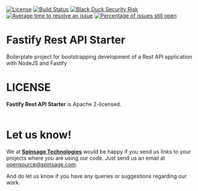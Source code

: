 [![License](https://img.shields.io/badge/License-Apache%202.0-blue.svg)](https://opensource.org/licenses/Apache-2.0)
[![Build Status](https://travis-ci.com/spinsage/fastify-js-starter-rest.svg?branch=main)](https://travis-ci.com/spinsage/fastify-js-starter-rest)
[![Black Duck Security Risk](https://copilot.blackducksoftware.com/github/repos/spinsage/fastify-js-starter-rest/branches/main/badge-risk.svg)](https://copilot.blackducksoftware.com/github/repos/spinsage/fastify-js-starter-rest/branches/main)
[![Average time to resolve an issue](http://isitmaintained.com/badge/resolution/spinsage/fastify-js-starter-rest.svg)](http://isitmaintained.com/project/spinsage/fastify-js-starter-rest "Average time to resolve an issue")
[![Percentage of issues still open](http://isitmaintained.com/badge/open/spinsage/fastify-js-starter-rest.svg)](http://isitmaintained.com/project/spinsage/fastify-js-starter-rest "Percentage of issues still open")

# Fastify Rest API Starter
Boilerplate project for bootstrapping development of a Rest API application with NodeJS and Fastify

# LICENSE
**Fastify Rest API Starter** is Apache 2-licensed.
<br><br>

# Let us know!
We at [**Spinsage Technologies**](https://www.spinsage.com/) would be happy if you send us links to your projects where you are using our code. Just send us an email at opensource@spinsage.com. 

And do let us know if you have any queries or suggestions regarding our work.
